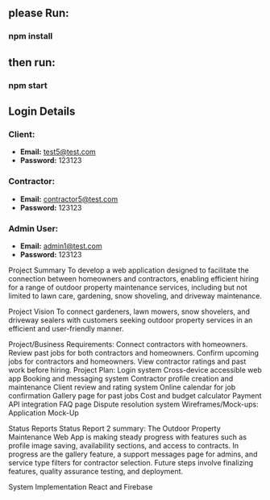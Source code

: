 ## please Run:

### npm install

## then run:

### npm start

## Login Details

### Client:
- **Email:** test5@test.com
- **Password:** 123123

### Contractor:
- **Email:** contractor5@test.com
- **Password:** 123123

### Admin User:
- **Email:** admin1@test.com
- **Password:** 123123

Project Summary
To develop a web application designed to facilitate the connection between homeowners and contractors, enabling efficient hiring for a range of outdoor property maintenance services, including but not limited to lawn care, gardening, snow shoveling, and driveway maintenance.

Project Vision
To connect gardeners, lawn mowers, snow shovelers, and driveway sealers with customers seeking outdoor property services in an efficient and user-friendly manner.

Project/Business Requirements:
Connect contractors with homeowners.
Review past jobs for both contractors and homeowners.
Confirm upcoming jobs for contractors and homeowners.
View contractor ratings and past work before hiring.
Project Plan:
Login system
Cross-device accessible web app
Booking and messaging system
Contractor profile creation and maintenance
Client review and rating system
Online calendar for job confirmation
Gallery page for past jobs
Cost and budget calculator
Payment API integration
FAQ page
Dispute resolution system
Wireframes/Mock-ups: Application Mock-Up

Status Reports
Status Report 2 summary: The Outdoor Property Maintenance Web App is making steady progress with features such as profile image saving, availability sections, and access to contracts. In progress are the gallery feature, a support messages page for admins, and service type filters for contractor selection. Future steps involve finalizing features, quality assurance testing, and deployment.

System Implementation
React and Firebase
